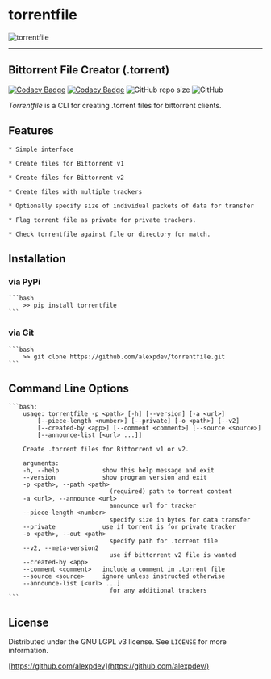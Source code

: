 # torrentfile

![torrentfile](https://github.com/alexpdev/torrentfile/blob/master/assets/torrentfile.png?raw=true)

----------------------------------------------------

## Bittorrent File Creator (.torrent)

[![Codacy Badge](https://app.codacy.com/project/badge/Grade/2da47ec1b5904538a40230f049a02be4)](https://www.codacy.com/gh/alexpdev/torrentfile/dashboard?utm_source=github.com&amp;utm_medium=referral&amp;utm_content=alexpdev/torrentfile&amp;utm_campaign=Badge_Grade)
[![Codacy Badge](https://app.codacy.com/project/badge/Coverage/2da47ec1b5904538a40230f049a02be4)](https://www.codacy.com/gh/alexpdev/torrentfile/dashboard?utm_source=github.com&utm_medium=referral&utm_content=alexpdev/torrentfile&utm_campaign=Badge_Coverage)
![GitHub repo size](https://img.shields.io/github/repo-size/alexpdev/torrentfile?style=plastic)
![GitHub](https://img.shields.io/github/license/alexpdev/torrentfile?style=plastic)

*Torrentfile* is a CLI for creating .torrent files for bittorrent clients.

## Features

    * Simple interface

    * Create files for Bittorrent v1

    * Create files for Bittorrent v2

    * Create files with multiple trackers

    * Optionally specify size of individual packets of data for transfer

    * Flag torrent file as private for private trackers.

    * Check torrentfile against file or directory for match.

## Installation

### via PyPi

    ```bash
        >> pip install torrentfile
    ```

### via Git

    ```bash
        >> git clone https://github.com/alexpdev/torrentfile.git
    ```

## Command Line Options

    ```bash:
        usage: torrentfile -p <path> [-h] [--version] [-a <url>]
            [--piece-length <number>] [--private] [-o <path>] [--v2]
            [--created-by <app>] [--comment <comment>] [--source <source>]
            [--announce-list [<url> ...]]

        Create .torrent files for Bittorrent v1 or v2.

        arguments:
        -h, --help            show this help message and exit
        --version             show program version and exit
        -p <path>, --path <path>
                                (required) path to torrent content
        -a <url>, --announce <url>
                                announce url for tracker
        --piece-length <number>
                                specify size in bytes for data transfer
        --private             use if torrent is for private tracker
        -o <path>, --out <path>
                                specify path for .torrent file
        --v2, --meta-version2
                                use if bittorrent v2 file is wanted
        --created-by <app>
        --comment <comment>   include a comment in .torrent file
        --source <source>     ignore unless instructed otherwise
        --announce-list [<url> ...]
                                for any additional trackers
    ```

## License

Distributed under the GNU LGPL v3 license. See `LICENSE` for more information.

[https://github.com/alexpdev](https://github.com/alexpdev/)
